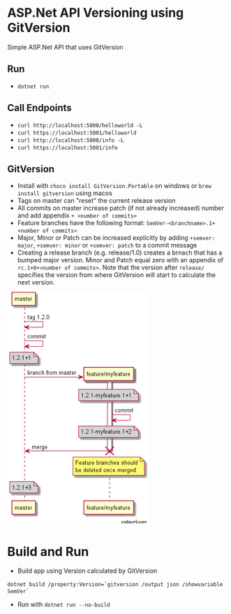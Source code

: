 # ASP.Net API Versioning using GitVersion

Simple ASP.Net API that uses GitVersion 

## Run 
* `dotnet run`

## Call Endpoints
* `curl http://localhost:5000/helloworld -L`
* `curl https://localhost:5001/helloworld`
* `curl http://localhost:5000/info -L`
* `curl https://localhost:5001/info`

## GitVersion
* Install with `choco install GitVersion.Portable` on windows or `brew install gitversion` using macos
* Tags on master can "reset" the current release version
* All commits on master increase patch (if not already increased) number and add appendix `+ <number of commits>`
* Feature branches have the following format: `SemVer-<branchname>.1+<number of commits>`
* Major, Minor or Patch can be increased explicitly by adding `+semver: major`, `+semver: minor` or `+semver: patch` to a commit message
* Creating a release branch (e.g. release/1.0) creates a brnach that has a bumped major version. Minor and Patch equal zero with an appendix of `rc.1+0+<number of commits>`. Note that the version after `release/` specifies the version from where GitVersion will start to calculate the next version.

![](./githubflow_feature-branch.png)

# Build and Run
* Build app using Version calculated by GitVersion 
```
dotnet build /property:Version=`gitversion /output json /showvariable SemVer`
```
* Run with `dotnet run --no-build`
